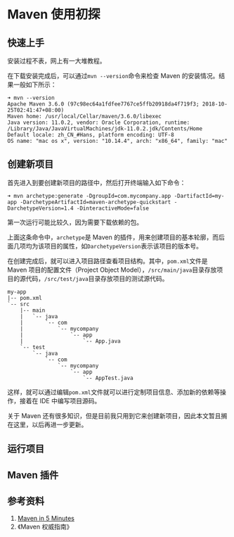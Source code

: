 # Maven 使用初探
## 快速上手
安装过程不表，网上有一大堆教程。

在下载安装完成后，可以通过`mvn --version`命令来检查 Maven 的安装情况。结果一般如下所示：

```
➜ mvn --version
Apache Maven 3.6.0 (97c98ec64a1fdfee7767ce5ffb20918da4f719f3; 2018-10-25T02:41:47+08:00)
Maven home: /usr/local/Cellar/maven/3.6.0/libexec
Java version: 11.0.2, vendor: Oracle Corporation, runtime: /Library/Java/JavaVirtualMachines/jdk-11.0.2.jdk/Contents/Home
Default locale: zh_CN_#Hans, platform encoding: UTF-8
OS name: "mac os x", version: "10.14.4", arch: "x86_64", family: "mac"
```

## 创建新项目
首先进入到要创建新项目的路径中，然后打开终端输入如下命令：

```
➜ mvn archetype:generate -DgroupId=com.mycompany.app -DartifactId=my-app -DarchetypeArtifactId=maven-archetype-quickstart -DarchetypeVersion=1.4 -DinteractiveMode=false
```

第一次运行可能比较久，因为需要下载依赖的包。

上面这条命令中，`archetype`是 Maven 的插件，用来创建项目的基本轮廓，而后面几项均为该项目的属性，如`DarchetypeVersion`表示该项目的版本号。

在创建完成后，就可以进入项目路径查看项目结构。其中，`pom.xml`文件是 Maven 项目的配置文件（Project Object Model），`/src/main/java`目录存放项目的源代码，`/src/test/java`目录存放项目的测试源代码。

```
my-app
|-- pom.xml
`-- src
    |-- main
    |   `-- java
    |       `-- com
    |           `-- mycompany
    |               `-- app
    |                   `-- App.java
    `-- test
        `-- java
            `-- com
                `-- mycompany
                    `-- app
                        `-- AppTest.java
```

这样，就可以通过编辑`pom.xml`文件就可以进行定制项目信息、添加新的依赖等操作，接着在 IDE 中编写项目源码。

关于 Maven 还有很多知识，但是目前我只用到它来创建新项目，因此本文暂且搁在这里，以后再进一步更新。
## 运行项目
## Maven 插件
## 参考资料
1. [Maven in 5 Minutes](https://maven.apache.org/guides/getting-started/maven-in-five-minutes.html)
2. 《Maven 权威指南》